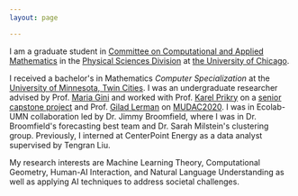 ```yaml
---
layout: page

---
```

I am a graduate student in [Committee on Computational and Applied Mathematics](https://cam.uchicago.edu/) in the [Physical Sciences Division](https://physicalsciences.uchicago.edu/) at [the University of Chicago](https://www.uchicago.edu/).                  

I received a bachelor's in Mathematics *Computer Specialization* at the [University of Minnesota, Twin Cities](https://twin-cities.umn.edu/). I was an undergraduate researcher advised by Prof. [Maria Gini](https://www-users.cs.umn.edu/~gini/) and worked with Prof. [Karel Prikry](https://de.wikipedia.org/wiki/Karel_Prikry) on a [senior capstone project](/assets/img/seniorcapstoneproject.pdf) and Prof. [Gilad Lerman](http://www-users.math.umn.edu/~lerman/) on [MUDAC2020](http://www.mudac.org/mankato/). I was in Ecolab-UMN collaboration led by Dr. Jimmy Broomfield, where I was in Dr. Broomfield's forecasting best team and Dr. Sarah Milstein's clustering group. Previously, I interned at CenterPoint Energy as a data analyst supervised by Tengran Liu.

My research interests are Machine Learning Theory, Computational Geometry, Human-AI Interaction, and Natural Language Understanding as well as applying AI techniques to address societal challenges.
